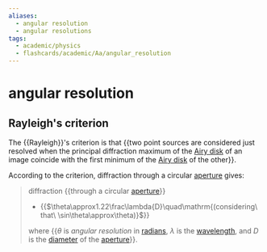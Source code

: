 ```yaml
---
aliases:
  - angular resolution
  - angular resolutions
tags:
  - academic/physics
  - flashcards/academic/Aa/angular_resolution
---
```


# angular resolution

## Rayleigh's criterion

The {{Rayleigh}}'s criterion is that {{two point sources are considered just resolved when the principal diffraction maximum of the [Airy disk](Airy%20disk.md) of an image coincide with the first minimum of the [Airy disk](Airy%20disk.md) of the other}}.

According to the criterion, diffraction through a circular [aperture](aperture.md) gives:

> diffraction {{through a circular [aperture](aperture.md)}}
> - {{$\theta\approx1.22\frac\lambda{D}\quad\mathrm{(considering\ that\ \sin\theta\approx\theta)}$}}
>
> where {{_θ_ is _angular resolution_ in [radians](radian.md), _λ_ is the [wavelength](wavelength.md), and _D_ is the [diameter](diameter.md) of the [aperture](aperture.md)}}.
